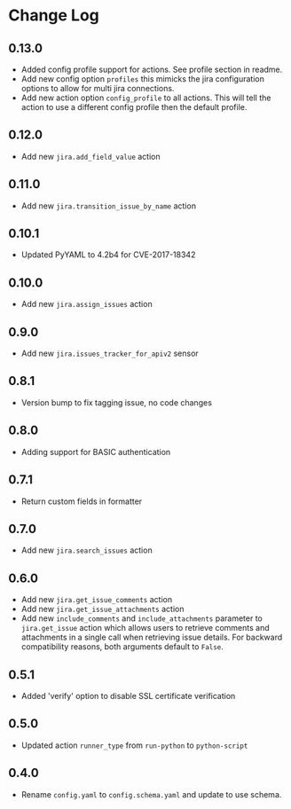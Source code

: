 # Change Log

## 0.13.0

- Added config profile support for actions. See profile section in readme.
- Add new config option ``profiles`` this mimicks the jira configuration options to allow for multi jira connections.
- Add new action option ``config_profile`` to all actions. This will tell the action to use a different config profile then the default profile.


## 0.12.0

- Add new ``jira.add_field_value`` action

## 0.11.0

- Add new ``jira.transition_issue_by_name`` action

## 0.10.1

- Updated PyYAML to 4.2b4 for CVE-2017-18342

## 0.10.0

- Add new ``jira.assign_issues`` action

## 0.9.0

- Add new ``jira.issues_tracker_for_apiv2`` sensor

## 0.8.1

- Version bump to fix tagging issue, no code changes

## 0.8.0

- Adding support for BASIC authentication

## 0.7.1

- Return custom fields in formatter

## 0.7.0

- Add new ``jira.search_issues`` action

## 0.6.0

- Add new ``jira.get_issue_comments`` action
- Add new ``jira.get_issue_attachments`` action
- Add new ``include_comments`` and ``include_attachments`` parameter to
  ``jira.get_issue`` action which allows users to retrieve comments and
  attachments in a single call when retrieving issue details. For backward
  compatibility reasons, both arguments default to ``False``.

## 0.5.1

- Added 'verify' option to disable SSL certificate verification

## 0.5.0

- Updated action `runner_type` from `run-python` to `python-script`

## 0.4.0

- Rename `config.yaml` to `config.schema.yaml` and update to use schema.
